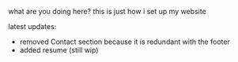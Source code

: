 what are you doing here? this is just how i set up my website

latest updates:
- removed Contact section because it is redundant with the footer
- added resume (still wip)